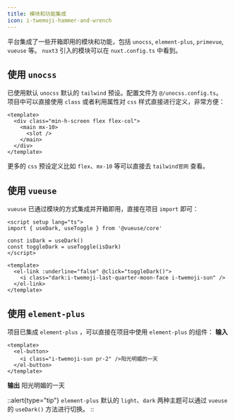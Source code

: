 ```yaml
---
title: 模块和功能集成
icon: i-twemoji-hammer-and-wrench
---
```


平台集成了一些开箱即用的模块和功能，包括 `unocss`, `element-plus`, `primevue`, `vueuse` 等。
`nuxt3` 引入的模块可以在 `nuxt.config.ts` 中看到。

## 使用 `unocss`
已使用默认 `unocss` 默认的 `tailwind` 预设。配置文件为 `@/unocss.config.ts`。
项目中可以直接使用 `class` 或者利用属性对 `css` 样式直接进行定义，非常方便：
```vue
<template>
  <div class="min-h-screen flex flex-col">
    <main mx-10>
      <slot />
    </main>
  </div>
</template>
```
更多的 `css` 预设定义比如 `flex`、`mx-10` 等可以直接去 `tailwind官网` 查看。

## 使用 `vueuse`
`vueuse` 已通过模块的方式集成并开箱即用，直接在项目 `import` 即可：
```vue{}[@/components/Base/DarkToggle.vue]
<script setup lang="ts">
import { useDark, useToggle } from '@vueuse/core'

const isDark = useDark()
const toggleDark = useToggle(isDark)
</script>

<template>
  <el-link :underline="false" @click="toggleDark()">
    <i class="dark:i-twemoji-last-quarter-moon-face i-twemoji-sun" />
  </el-link>
</template>
```

## 使用 `element-plus`
项目已集成 `element-plus` ，可以直接在项目中使用 `element-plus` 的组件：
**输入**
```vue
<template>
  <el-button>
    <i class="i-twemoji-sun pr-2" />阳光明媚的一天
  </el-button>
</template>
```
**输出**
<el-button>
  <i class="i-twemoji-sun pr-2"></i>阳光明媚的一天
</el-button>

::alert{type="tip"}
`element-plus` 默认的 `light`、`dark` 两种主题可以通过 `vueuse` 的 `useDark()` 方法进行切换。
::
